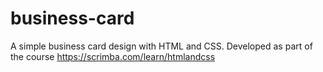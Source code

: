 # business-card
A simple business card design with HTML and CSS.
Developed as part of the course https://scrimba.com/learn/htmlandcss
